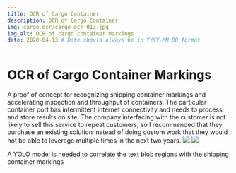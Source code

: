 ```yaml
---
title: OCR of Cargo Container
description: OCR of Cargo Container
img: cargo_ocr/cargo_ocr_013.jpg
img_alt: OCR of cargo container markings
date: 2020-04-13 # Date should always be in YYYY-MM-DD format
---
```

# OCR of Cargo Container Markings

A proof of concept for recognizing shipping container markings and accelerating inspection and throughput of containers.  The particular container port has intermittent internet connectivity and needs to process and store results on site.  The company interfacing with the customer is not likely to sell this service to repeat customers, so I recommended that they purchase an existing solution instead of doing custom work that they would not be able to leverage multiple times in the next two years.
<img src="cargo_ocr/cargo_ocr_009.jpg"/>
<img src="cargo_ocr/cargo_ocr_blobs.jpg"/>

A YOLO model is needed to correlate the text blob regions with the shipping container markings

